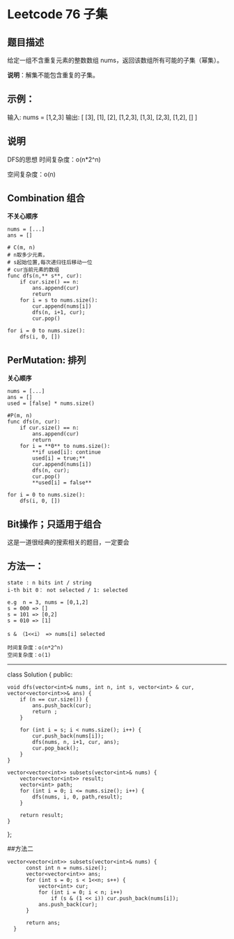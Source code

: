 # Leetcode 76 子集

## 题目描述
给定一组不含重复元素的整数数组 nums，返回该数组所有可能的子集（幂集）。

**说明**：解集不能包含重复的子集。

## 示例：
输入: nums = [1,2,3]
输出:
[
  [3],
  [1],
  [2],
  [1,2,3],
  [1,3],
  [2,3],
  [1,2],
  []
]

## 说明
DFS的思想
时间复杂度：o(n*2^n)

空间复杂度：o(n)

## Combination 组合
**不关心顺序**

	nums = [...]
	ans = []

	# C(m, n)
	# n取多少元素，
    # s起始位置,每次递归往后移动一位
	# cur当前元素的数组
	func dfs(n,** s**, cur):
		if cur.size() == n:
			ans.append(cur)
			return 
		for i = s to nums.size():
			cur.append(nums[i])
			dfs(n, i+1, cur);
			cur.pop()

	for i = 0 to nums.size():
		dfs(i, 0, []) 


## PerMutation: 排列
**关心顺序**

	nums = [...]
	ans = []
	used = [false] * nums.size()

	#P(m, n)
	func dfs(n, cur):
		if cur.size() == n:
			ans.append(cur)
			return 
		for i = **0** to nums.size():
			**if used[i]: continue
			used[i] = true;**
			cur.append(nums[i])
			dfs(n, cur);
			cur.pop()
			**used[i] = false**

	for i = 0 to nums.size():
		dfs(i, 0, []) 



## Bit操作；只适用于组合

这是一道很经典的搜索相关的题目，一定要会 
## 方法一：
    
    state : n bits int / string
	i-th bit 0： not selected / 1: selected
	
	e.g  n = 3, nums = [0,1,2]
	s = 000 => []
	s = 101 => [0,2]
	s = 010 => [1]

	s & （1<<i） => nums[i] selected

	时间复杂度：o(n*2^n)  
	空间复杂度：o(1)

---
class Solution {
public:
    
    void dfs(vector<int>& nums, int n, int s, vector<int> & cur, vector<vector<int>>& ans) {
        if (n == cur.size()) {
            ans.push_back(cur);
            return ;
        }
        
        for (int i = s; i < nums.size(); i++) {
            cur.push_back(nums[i]);
            dfs(nums, n, i+1, cur, ans);
            cur.pop_back();
        }
    }
    
    vector<vector<int>> subsets(vector<int>& nums) {
        vector<vector<int>> result;
        vector<int> path;
        for (int i = 0; i <= nums.size(); i++) {
            dfs(nums, i, 0, path,result);
        }
        
        return result;
    }
};

##方法二

    vector<vector<int>> subsets(vector<int>& nums) {
          const int n = nums.size();
          vector<vector<int>> ans;
          for (int s = 0; s < 1<<n; s++) {
              vector<int> cur;
              for (int i = 0; i < n; i++)
                  if (s & (1 << i)) cur.push_back(nums[i]); 
              ans.push_back(cur);
          }
          
          return ans;
      }










